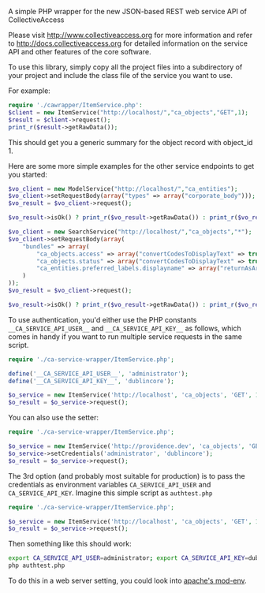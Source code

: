 A simple PHP wrapper for the new JSON-based REST web service API of CollectiveAccess

Please visit http://www.collectiveaccess.org for more information and refer to
http://docs.collectiveaccess.org for detailed information on the service API and 
other features of the core software.

To use this library, simply copy all the project files into a subdirectory of your
project and include the class file of the service you want to use. 

For example:

```php
require './cawrapper/ItemService.php':
$client = new ItemService("http://localhost/","ca_objects","GET",1);
$result = $client->request();
print_r($result->getRawData());
```

This should get you a generic summary for the object record with object_id 1.

Here are some more simple examples for the other service endpoints to get you started:

```php
$vo_client = new ModelService("http://localhost/","ca_entities");
$vo_client->setRequestBody(array("types" => array("corporate_body")));
$vo_result = $vo_client->request();

$vo_result->isOk() ? print_r($vo_result->getRawData()) : print_r($vo_result->getErrors());
```

```php
$vo_client = new SearchService("http://localhost/","ca_objects","*");
$vo_client->setRequestBody(array(
	"bundles" => array(
		"ca_objects.access" => array("convertCodesToDisplayText" => true),
		"ca_objects.status" => array("convertCodesToDisplayText" => true),
		"ca_entities.preferred_labels.displayname" => array("returnAsArray" => true)
	)
));
$vo_result = $vo_client->request();

$vo_result->isOk() ? print_r($vo_result->getRawData()) : print_r($vo_result->getErrors());
```

To use authentication, you'd either use the PHP constants `__CA_SERVICE_API_USER__` and `__CA_SERVICE_API_KEY__` as follows,
which comes in handy if you want to run multiple service requests in the same script. 

```php
require './ca-service-wrapper/ItemService.php';

define('__CA_SERVICE_API_USER__', 'administrator');
define('__CA_SERVICE_API_KEY__', 'dublincore');

$o_service = new ItemService('http://localhost', 'ca_objects', 'GET', 1);
$o_result = $o_service->request();
```

You can also use the setter:

```php
require './ca-service-wrapper/ItemService.php';

$o_service = new ItemService('http://providence.dev', 'ca_objects', 'GET', 1);
$o_service->setCredentials('administrator', 'dublincore');
$o_result = $o_service->request();
```

The 3rd option (and probably most suitable for production) is to pass the credentials as environment variables `CA_SERVICE_API_USER` and `CA_SERVICE_API_KEY`.
Imagine this simple script as `authtest.php`

```php
require './ca-service-wrapper/ItemService.php';

$o_service = new ItemService('http://localhost', 'ca_objects', 'GET', 1);
$o_result = $o_service->request();
```

Then something like this should work:

```bash
export CA_SERVICE_API_USER=administrator; export CA_SERVICE_API_KEY=dublincore
php authtest.php
```

To do this in a web server setting, you could look into [apache's mod-env](http://httpd.apache.org/docs/2.4/mod/mod_env.html).